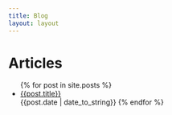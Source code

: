 ```yaml
---
title: Blog
layout: layout
---
```


# Articles
<ul>
{% for post in site.posts %}
    <li><a href="{{post.url}}">{{post.title}}</a><br/>
	{{post.date | date_to_string}}
{% endfor %}
</ul>
